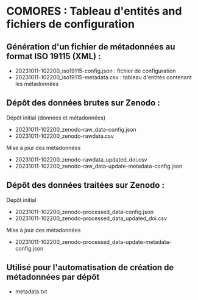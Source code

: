 # COMORES : Tableau d'entités and fichiers de configuration

## Génération d'un fichier de métadonnées au format ISO 19115 (XML) : 
- 20231011-102200_iso19115-config.json : fichier de configuration
- 20231011-102200_iso19115-metadata.csv : tableau d'entités contenant les métadonnées

## Dépôt des données brutes sur Zenodo :
Dépôt initial (données et métadonnées)
- 20231011-102200_zenodo-raw_data-config.json
- 20231011-102200_zenodo-rawdata.csv

Mise à jour des métadonnées
- 20231011-102200_zenodo-rawdata_updated_doi.csv
- 20231011-102200_zenodo-raw_data-update-metadata-config.json

## Dépôt des données traitées sur Zenodo : 
Depôt initial
- 20231011-102200_zenodo-processed_data-config.json
- 20231011-102200_zenodo-processed_data_updated_doi.csv

Mise à jour des métadonnées
- 20231011-102200_zenodo-processed_data-update-metadata-config.json


## Utilisé pour l'automatisation de création de métadonnées par dépôt
- metadata.txt
